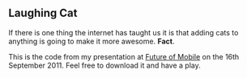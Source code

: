 ## Laughing Cat

If there is one thing the internet has taught us it is that adding cats to anything is going to make it more awesome. **Fact**.

This is the code from my presentation at [Future of Mobile](http://future-of-mobile.com) on the 16th September 2011. Feel free to download it and have a play.